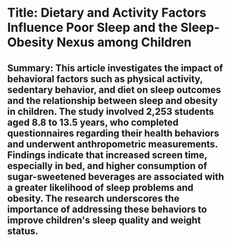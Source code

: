 # Title: Dietary and Activity Factors Influence Poor Sleep and the Sleep-Obesity Nexus among Children

## Summary: This article investigates the impact of behavioral factors such as physical activity, sedentary behavior, and diet on sleep outcomes and the relationship between sleep and obesity in children. The study involved 2,253 students aged 8.8 to 13.5 years, who completed questionnaires regarding their health behaviors and underwent anthropometric measurements. Findings indicate that increased screen time, especially in bed, and higher consumption of sugar-sweetened beverages are associated with a greater likelihood of sleep problems and obesity. The research underscores the importance of addressing these behaviors to improve children's sleep quality and weight status.